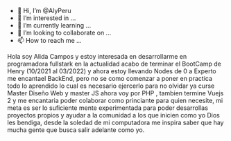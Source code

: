 - 👋 Hi, I’m @AlyPeru
- 👀 I’m interested in ...
- 🌱 I’m currently learning ...
- 💞️ I’m looking to collaborate on ...
- 📫 How to reach me ...

<!---
AlyPeru/AlyPeru is a ✨ special ✨ repository because its `README.md` (this file) appears on your GitHub profile.Ho
You can click the Preview link to take a look at your changes.
--->

Hola  soy  Alida Campos y estoy interesada en desarrollarme en programadora fullstark en la actualidad acabo de terminar el BootCamp de Henry (10/2021 al 03/2022) y ahora estoy llevando Nodes de 0 a Experto me encantael BackEnd, pero no se como comenzar a poner en practica todo lo aprendido lo cual es necesario ejercerlo para no olvidar ya curse Master Diseño Web y master JS ahora voy por PHP , tambien termine  Vuejs 2 y me encantaria poder colaborar como princiante  para quien necesite, mi meta es ser lo suficiente mente experimentada para poder desarrollas proyectos propios y ayudar a la comunidad a los que inicien como yo
Dios les bendiga, desde la soledad de mi computadora me inspira saber que hay mucha gente que busca salir adelante como yo.
